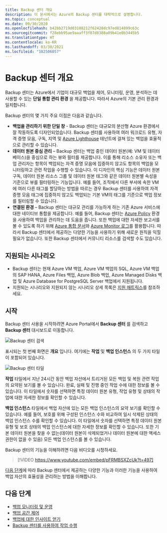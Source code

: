 ```yaml
---
title: Backup 센터 개요
description: 이 문서에서는 Azure의 Backup 센터를 대략적으로 설명합니다.
ms.topic: conceptual
ms.date: 09/30/2020
ms.openlocfilehash: b42bb2719d03108212f62428dc97ed814899c63c
ms.sourcegitcommit: f28ebb95ae9aaaff3f87d8388a09b41e0b3445b5
ms.translationtype: HT
ms.contentlocale: ko-KR
ms.lasthandoff: 03/30/2021
ms.locfileid: "102506057"
---
```

# <a name="overview-of-backup-center"></a>Backup 센터 개요

Backup 센터는 Azure에서 기업이 대규모 백업을 제어, 모니터링, 운영, 분석하는 데 사용할 수 있는 **단일 통합 관리 환경** 을 제공합니다. 따라서 Azure의 기본 관리 환경과 일치합니다.

Backup 센터의 몇 가지 주요 이점은 다음과 같습니다.

* **백업을 관리하기 위한 단일 창** - Backup 센터는 대규모의 분산형 Azure 환경에서 잘 작동하도록 디자인되었습니다. Backup 센터를 사용하여 여러 워크로드 유형, 자격 증명 모음, 구독, 지역 및 [Azure Lighthouse](../lighthouse/overview.md) 테넌트에 걸쳐 있는 백업을 효율적으로 관리할 수 있습니다.
* **데이터 원본 중심 관리** – Backup 센터는 백업 중인 데이터 원본(예: VM 및 데이터베이스)을 중심으로 하는 뷰와 필터를 제공합니다. 이를 통해 리소스 소유자 또는 백업 관리자는 항목이 백업되는 자격 증명 모음에 집중하지 않고도 항목의 백업을 모니터링하고 관련 작업을 수행할 수 있습니다. 이 디자인의 핵심 기능은 데이터 원본 구독, 데이터 원본 리소스 그룹 및 데이터 원본 태그와 같은 데이터 원본별 속성을 기준으로 뷰를 필터링하는 기능입니다. 예를 들어, 조직에서 다른 부서에 속한 VM에 여러 다른 태그를 할당하는 방법을 따르는 경우 Backup 센터를 사용하여 자격 증명 모음 태그에 집중하지 않고도 백업되는 기본 VM의 태그를 기준으로 백업 정보를 필터링할 수 있습니다.
* **연결된 환경** – Backup 센터는 대규모 관리를 가능하게 하는 기존 Azure 서비스에 대한 네이티브 통합을 제공합니다. 예를 들어, Backup 센터는 [Azure Policy](../governance/policy/overview.md) 환경을 사용하여 백업을 관리하는 데 도움을 줍니다. 또한 백업에 대한 자세한 보고서를 볼 수 있도록 하기 위해 [Azure 통합 문서](../azure-monitor/visualize/workbooks-overview.md)와 [Azure Monitor 로그](../azure-monitor/logs/data-platform-logs.md)를 활용합니다. 따라서 Backup 센터에서 제공하는 다양한 기능을 사용하기 위해 새로운 원칙을 익힐 필요가 없습니다. 또한 Backup 센터에서 커뮤니티 리소스를 검색할 수도 있습니다.

## <a name="supported-scenarios"></a>지원되는 시나리오

* Backup 센터는 현재 Azure VM 백업, Azure VM 백업의 SQL, Azure VM 백업의 SAP HANA, Azure Files 백업, Azure Blob 백업, Azure Managed Disks 백업 및 Azure Database for PostgreSQL Server 백업에서 지원됩니다.
* 지원되는 시나리오와 지원되지 않는 시나리오 상세 목록은 [지원 매트릭스](backup-center-support-matrix.md)를 참조하세요.

## <a name="get-started"></a>시작

Backup 센터 사용을 시작하려면 Azure Portal에서 **Backup 센터** 를 검색하고 **Backup 센터** 대시보드로 이동합니다.

![Backup 센터 검색](./media/backup-center-overview/backup-center-search.png)

표시되는 첫 번째 화면은 **개요** 입니다. 여기에는 **작업** 및 **백업 인스턴스** 의 두 가지 타일이 포함되어 있습니다.

![Backup 센터 타일](./media/backup-center-overview/backup-center-overview-widgets.png)

**작업** 타일에서 지난 24시간 동안 백업 자산에서 트리거된 모든 백업 및 복원 관련 작업의 요약된 보기를 볼 수 있습니다. 완료, 실패 및 진행 중인 작업 수에 대한 정보를 볼 수 있습니다. 이 타일에서 숫자를 선택하면 특정 데이터 원본 유형, 작업 유형 및 상태의 작업에 대한 자세한 정보를 확인할 수 있습니다.

**백업 인스턴스** 타일에서 백업 자산에 있는 모든 백업 인스턴스의 요약 보기를 확인할 수 있습니다. 예를 들어, 보호를 위해 구성된 인스턴스 수와 비교하여 일시 삭제된 상태의 백업 인스턴스 수를 확인할 수 있습니다. 이 타일에서 숫자를 선택하면 특정 데이터 원본 유형 및 보호 상태의 백업 인스턴스에 대한 자세한 정보를 확인할 수 있습니다. 또한 기본 데이터 원본을 찾을 수 없는(데이터 원본이 삭제되었거나 데이터 원본에 대한 액세스 권한이 없을 수 있음) 모든 백업 인스턴스를 볼 수 있습니다.

Backup 센터의 기능을 이해하려면 다음 비디오를 시청하세요.

> [!VIDEO https://www.youtube.com/embed/pFRMBSXZcUk?t=497]

[다음 단계](#next-steps)에 따라 Backup 센터에서 제공하는 다양한 기능과 이러한 기능을 사용하여 백업 자산의 효율성을 관리하는 방법을 이해합니다.

## <a name="next-steps"></a>다음 단계

* [백업 모니터링 및 운영](backup-center-monitor-operate.md)
* [백업 공간 제어](backup-center-govern-environment.md)
* [백업에 대한 인사이트 얻기](backup-center-obtain-insights.md)
* [Backup 센터를 사용하여 작업 수행](backup-center-actions.md)